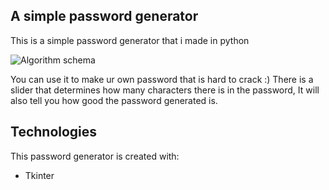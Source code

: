 ## A simple password generator
This is a simple password generator that i made in python

![Algorithm schema](./lock.io)

You can use it to make ur own password that is hard to crack :)
There is a slider that determines how many characters there is in the password, 
It will also tell you how good the password generated is.

## Technologies
This password generator is created with:
* Tkinter
